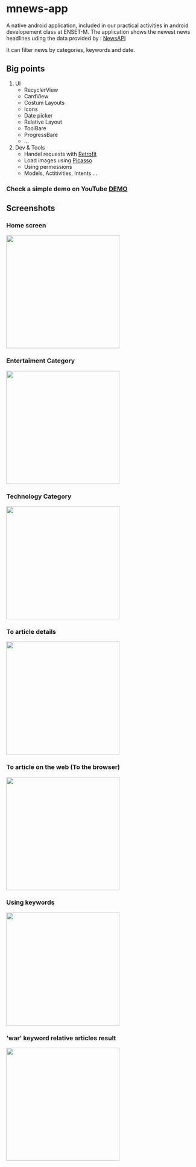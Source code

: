 # mnews-app

A native android application, included in our practical activities in android developement class at ENSET-M.
The application shows the newest news headlines uding the data provided by : [NewsAPI](https://newsapi.org)

It can filter news by categories, keywords and date.

## Big points

1. UI
   - RecyclerView
   - CardView
   - Costum Layouts
   - Icons
   - Date picker
   - Relative Layout
   - ToolBare
   - ProgressBare
   - ...
2. Dev & Tools
   - Handel requests with [Retrofit](https://square.github.io/retrofit/)
   - Load images using [Picasso](https://square.github.io/picasso/)
   - Using permessions
   - Models, Actitivities, Intents ...

### Check a simple demo on YouTube [DEMO](https://www.youtube.com/watch?v=EGQwN2UXiIE)

## Screenshots

### Home screen

<img src="/screenshots/home.png"  width="300" height="auto" style="text-algin:center;">

### Entertaiment Category

<img src="/screenshots/category_entertaiment.png"  width="300" height="auto">

### Technology Category

<img src="/screenshots/technology.png"  width="300" height="auto">

### To article details

<img src="/screenshots/article_dtails.png"  width="300" height="auto">

### To article on the web (To the browser)

<img src="/screenshots/tothebrowser.png"  width="300" height="auto">

### Using keywords

<img src="/screenshots/using_key_word.png"  width="300" height="auto">

### 'war' keyword relative articles result

<img src="/screenshots/key_word_war.png"  width="300" height="auto">
